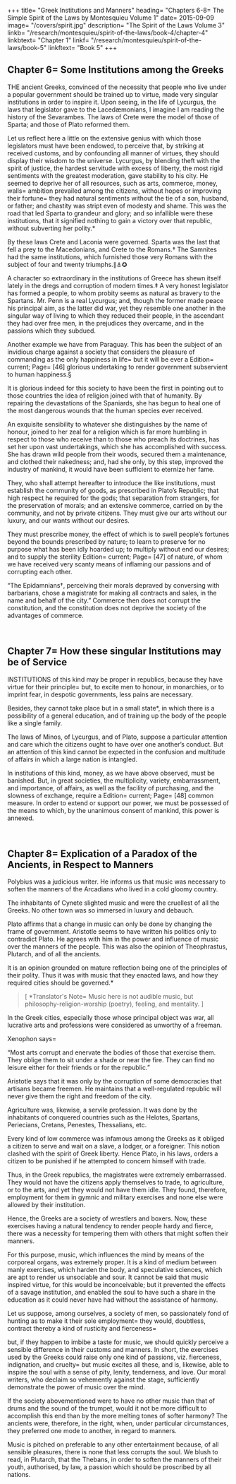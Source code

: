 

+++
title=  "Greek Institutions and Manners"
heading=  "Chapters 6-8=  The Simple Spirit of the Laws by Montesquieu Volume 1"
date=  2015-09-09
image= "/covers/spirit.jpg"
description=  "The Spirit of the Laws Volume 3"
linkb=  "/research/montesquieu/spirit-of-the-laws/book-4/chapter-4"
linkbtext=  "Chapter 1"
linkf=  "/research/montesquieu/spirit-of-the-laws/book-5"
linkftext=  "Book 5"
+++

## Chapter 6=  Some Institutions among the Greeks

THE ancient Greeks, convinced of the necessity that people who live under a popular government should be trained up to virtue, made very singular institutions in order to inspire it. Upon seeing, in the life of Lycurgus, the laws that legislator gave to the Lacedæmonians, I imagine I am reading the history of the Sevarambes. The laws of Crete were the model of those of Sparta; and those of Plato reformed them.

Let us reflect here a little on the extensive genius with which those legislators must have been endowed, to perceive that, by striking at received customs, and by confounding all manner of virtues, they should display their wisdom to the universe. Lycurgus, by blending theft with the spirit of justice, the hardest servitude with excess of liberty, the most rigid sentiments with the greatest moderation, gave stability to his city. He seemed to deprive her of all resources, such as arts, commerce, money, walls=  ambition prevailed among the citizens, without hopes or improving their fortune=  they had natural sentiments without the tie of a son, husband, or father; and chastity was stript even of modesty and shame. This was the road that led Sparta to grandeur and glory; and so infallible were these institutions, that it signified nothing to gain a victory over that republic, without subverting her polity.*

By these laws Crete and Laconia were governed. Sparta was the last that fell a prey to the Macedonians, and Crete to the Romans.† The Samnites had the same institutions, which furnished those very Romans with the subject of four and twenty triumphs.∥⚓✪

A character so extraordinary in the institutions of Greece has shewn itself lately in the dregs and corruption of modern times.‡ A very honest legislator has formed a people, to whom probity seems as natural as bravery to the Spartans. Mr. Penn is a real Lycurgus; and, though the former made peace his principal aim, as the latter did war, yet they resemble one another in the singular way of living to which they reduced their people, in the ascendant they had over free men, in the prejudices they overcame, and in the passions which they subdued.

Another example we have from Paraguay. This has been the subject of an invidious charge against a society that considers the pleasure of commanding as the only happiness in life=  but it will be ever a Edition=  current; Page=  [46] glorious undertaking to render government subservient to human happiness.§

It is glorious indeed for this society to have been the first in pointing out to those countries the idea of religion joined with that of humanity. By repairing the devastations of the Spaniards, she has begun to heal one of the most dangerous wounds that the human species ever received.

An exquisite sensibility to whatever she distinguishes by the name of honour, joined to her zeal for a religion which is far more humbling in respect to those who receive than to those who preach its doctrines, has set her upon vast undertakings, which she has accomplished with success. She has drawn wild people from their woods, secured them a maintenance, and clothed their nakedness; and, had she only, by this step, improved the industry of mankind, it would have been sufficient to eternize her fame.

They, who shall attempt hereafter to introduce the like institutions, must establish the community of goods, as prescribed in Plato’s Republic; that high respect he required for the gods; that separation from strangers, for the preservation of morals; and an extensive commerce, carried on by the community, and not by private citizens. They must give our arts without our luxury, and our wants without our desires.

They must prescribe money, the effect of which is to swell people’s fortunes beyond the bounds prescribed by nature; to learn to preserve for no purpose what has been idly hoarded up; to multiply without end our desires; and to supply the sterility Edition=  current; Page=  [47] of nature, of whom we have received very scanty means of inflaming our passions and of corrupting each other.

“The Epidamnians†, perceiving their morals depraved by conversing with barbarians, chose a magistrate for making all contracts and sales, in the name and behalf of the city.” Commerce then does not corrupt the constitution, and the constitution does not deprive the society of the advantages of commerce.

<br>

## Chapter 7=  How these singular Institutions may be of Service

INSTITUTIONS of this kind may be proper in republics, because they have virtue for their principle=  but, to excite men to honour, in monarchies, or to imprint fear, in despotic governments, less pains are necessary.

Besides, they cannot take place but in a small state*, in which there is a possibility of a general education, and of training up the body of the people like a single family.

The laws of Minos, of Lycurgus, and of Plato, suppose a particular attention and care which the citizens ought to have over one another’s conduct. But an attention of this kind cannot be expected in the confusion and multitude of affairs in which a large nation is intangled.

In institutions of this kind, money, as we have above observed, must be banished. But, in great societies, the multiplicity, variety, embarrassment, and importance, of affairs, as well as the facility of purchasing, and the slowness of exchange, require a Edition=  current; Page=  [48] common measure. In order to extend or support our power, we must be possessed of the means to which, by the unanimous consent of mankind, this power is annexed.

<br>

## Chapter 8=  Explication of a Paradox of the Ancients, in Respect to Manners 

Polybius was a judicious writer. He informs us that music was necessary to soften the manners of the Arcadians who lived in a cold gloomy country.

The inhabitants of Cynete slighted music and were the cruellest of all the Greeks. No other town was so immersed in luxury and debauch. 

Plato affirms that a change in music can only be done by changing the frame of government.  Aristotle seems to have written his politics only to contradict Plato. He agrees with him in the power and influence of music over the manners of the people.  This was also the opinion of Theophrastus, Plutarch, and of all the ancients. 

It is an opinion grounded on mature reflection being one of the principles of their polity. Thus it was with music that they enacted laws, and how they required cities should be governed.*

> [ *Translator's Note=  Music here is not audible music, but philosophy-religion-worship (poetry), feeling, and mentality. ]

In the Greek cities, especially those whose principal object was war, all lucrative arts and professions were considered as unworthy of a freeman. 

Xenophon says= 

“Most arts corrupt and enervate the bodies of those that exercise them. They oblige them to sit under a shade or near the fire. They can find no leisure either for their friends or for the republic.” 

Aristotle says that it was only by the corruption of some democracies that artisans became freemen. He maintains that a well-regulated republic will never give them the right and freedom of the city.

Agriculture was, likewise, a servile profession. It was done by the inhabitants of conquered countries such as the Helotes, Spartans, Periecians, Cretans, Penestes, Thessalians, etc.

Every kind of low commerce was infamous among the Greeks as it obliged a citizen to serve and wait on a slave, a lodger, or a foreigner. This notion clashed with the spirit of Greek liberty. Hence Plato, in his laws, orders a citizen to be punished if he attempted to concern himself with trade.

Thus, in the Greek republics, the magistrates were extremely embarrassed. They would not have the citizens apply themselves to trade, to agriculture, or to the arts, and yet they would not have them idle. They found, therefore, employment for them in gymnic and military exercises and none else were allowed by their institution.

Hence, the Greeks are a society of wrestlers and boxers. Now, these exercises having a natural tendency to render people hardy and fierce, there was a necessity for tempering them with others that might soften their manners. 

For this purpose, music, which influences the mind by means of the corporeal organs, was extremely proper. It is a kind of medium between manly exercises, which harden the body, and speculative sciences, which are apt to render us unsociable and sour. It cannot be said that music inspired virtue, for this would be inconceivable; but it prevented the effects of a savage institution, and enabled the soul to have such a share in the education as it could never have had without the assistance of harmony.

Let us suppose, among ourselves, a society of men, so passionately fond of hunting as to make it their sole employment=  they would, doubtless, contract thereby a kind of rusticity and fierceness=  

but, if they happen to imbibe a taste for music, we should quickly perceive a sensible difference in their customs and manners. In short, the exercises used by the Greeks could raise only one kind of passions, viz. fierceness, indignation, and cruelty=  but music excites all these, and is, likewise, able to inspire the soul with a sense of pity, lenity, tenderness, and love. Our moral writers, who declaim so vehemently against the stage, sufficiently demonstrate the power of music over the mind.

If the society abovementioned were to have no other music than that of drums and the sound of the trumpet, would it not be more difficult to accomplish this end than by the more melting tones of softer harmony? The ancients were, therefore, in the right, when, under particular circumstances, they preferred one mode to another, in regard to manners.

Music is pitched on preferable to any other entertainment because, of all sensible pleasures, there is none that less corrupts the soul. We blush to read, in Plutarch, that the Thebans, in order to soften the manners of their youth, authorised, by law, a passion which should be proscribed by all nations.
    
